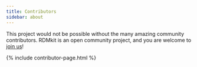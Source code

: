```yaml
---
title: Contributors
sidebar: about
---
```


This project would not be possible without the many amazing community contributors. RDMkit is an open community project, and you are welcome to [join us](how_to_contribute)!

{% include contributor-page.html %}
